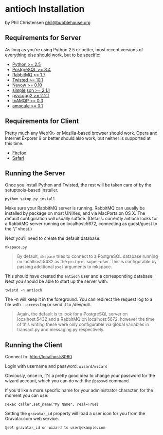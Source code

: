 antioch Installation
====================

by Phil Christensen
phil@bubblehouse.org

Requirements for Server
-----------------------

As long as you're using Python 2.5 or better, most recent versions of
everything else should work, but to be specific:

* [Python         >=  2.5  ](http://www.python.org)
* [PostgreSQL     >=  8.4  ](http://www.postgresql.org)
* [RabbitMQ       >=  1.7  ](http://www.rabbitmq.com)
* [Twisted        >= 10.1  ](http://www.twistedmatrix.com)
* [Nevow          >=  0.10 ](http://divmod.org/trac/wiki/DivmodNevow)
* [simplejson     >=  2.1.1](http://pypi.python.org/pypi/simplejson)
* [psycopg2       >=  2.2.1](http://initd.org/psycopg)
* [txAMQP         >=  0.3  ](https://launchpad.net/txamqp)
* [ampoule        >=  0.1  ](https://launchpad.net/ampoule)

Requirements for Client
-----------------------

Pretty much any WebKit- or Mozilla-based browser should work. Opera
and Internet Exporer 6 or better should also work, but neither is
supported at this time.

* [Firefox](http://www.mozilla.com/firefox)
* [Safari](http://www.apple.com/safari)

Running the Server
-------------------

Once you install Python and Twisted, the rest will be taken care of by
the setuptools-based installer.

    python setup.py install

Make sure your RabbitMQ server is running. RabbitMQ can usually be installed
by package on most UNIXes, and via MacPorts on OS X. The default configuration
will usually suffice. (Details: currently antioch looks for a RabbitMQ server
running on localhost:5672, connecting as guest/guest to the '/' vhost.)

Next you'll need to create the default database:

    mkspace.py

> By default, `mkspace` tries to connect to a PostgreSQL database running on
> localhost:5432 as the `postgres` super-user. This is configurable by passing
> additional `psql` arguments to mkspace.

This should have created the `antioch` user and a corresponding database. Next
you should be able to start up the server with:

    twistd -n antioch

The -n will keep it in the foreground. You can redirect the request log to a
file with `--accesslog` or send it to /dev/null.

> Again, the default is to look for a PostgreSQL server on localhost:5432 and a
> RabbitMQ on localhost:5672, however the time of this writing these were only
> configurable via global variables in transact.py and messaging.py
> respectively.


Running the Client
------------------

Connect to: <http://localhost:8080>

Login with username and password: `wizard/wizard`

Obviously, once in, it's a pretty good idea to change your password for the 
wizard account, which you can do with the `@passwd` command.

If you'd like a more specific name for your administrator character, for the 
moment you can use:

    @exec caller.set_name("My Name", real=True)

Setting the `gravatar_id` property will load a user icon for you from the 
Gravatar.com web service.

    @set gravatar_id on wizard to user@example.com
